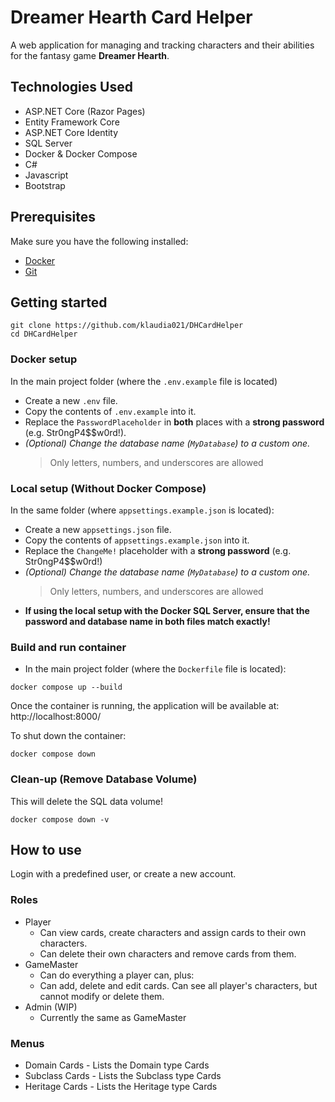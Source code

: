 # Dreamer Hearth Card Helper
A web application for managing and tracking characters and their abilities for the fantasy game **Dreamer Hearth**.

## Technologies Used
- ASP.NET Core (Razor Pages)
- Entity Framework Core
- ASP.NET Core Identity
- SQL Server
- Docker & Docker Compose
- C#
- Javascript
- Bootstrap

## Prerequisites
Make sure you have the following installed:
- [Docker](https://www.docker.com/products/docker-desktop/)
- [Git](https://git-scm.com/downloads)

## Getting started
```
git clone https://github.com/klaudia021/DHCardHelper
cd DHCardHelper
```
### Docker setup
In the main project folder (where the `.env.example` file is located)
 - Create a new `.env` file.
 - Copy the contents of `.env.example` into it.
 - Replace the `PasswordPlaceholder` in **both** places with a **strong password** (e.g. Str0ngP4$$w0rd!).
 - _(Optional) Change the database name (`MyDatabase`) to a custom one._
    > Only letters, numbers, and underscores are allowed

### Local setup (Without Docker Compose)
In the same folder (where `appsettings.example.json` is located):
 - Create a new `appsettings.json` file.
 - Copy the contents of `appsettings.example.json` into it.
 - Replace the `ChangeMe!` placeholder with a **strong password** (e.g. Str0ngP4$$w0rd!)
 - _(Optional) Change the database name (`MyDatabase`) to a custom one._
    > Only letters, numbers, and underscores are allowed
 - **If using the local setup with the Docker SQL Server, ensure that the password and database name in both files match exactly!**

### Build and run container
- In the main project folder (where the `Dockerfile` file is located):
```
docker compose up --build
```
Once the container is running, the application will be available at:
http://localhost:8000/

To shut down the container:
```
docker compose down
```

### Clean-up (Remove Database Volume)
This will delete the SQL data volume!
```
docker compose down -v
```

## How to use
Login with a predefined user, or create a new account.
### Roles
  - Player
    - Can view cards, create characters and assign cards to their own characters.
    - Can delete their own characters and remove cards from them.
  - GameMaster
    - Can do everything a player can, plus:
    - Can add, delete and edit cards. Can see all player's characters, but cannot modify or delete them.
  - Admin (WIP)
    - Currently the same as GameMaster

### Menus
  - Domain Cards - Lists the Domain type Cards
  - Subclass Cards - Lists the Subclass type Cards
  - Heritage Cards - Lists the Heritage type Cards
